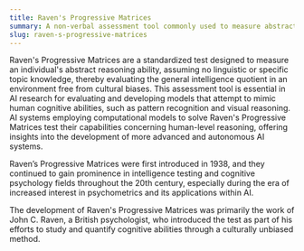 ```yaml
---
title: Raven's Progressive Matrices
summary: A non-verbal assessment tool commonly used to measure abstract reasoning, which is often regarded as a component of general intelligence.
slug: raven-s-progressive-matrices
---
```


Raven's Progressive Matrices are a standardized test designed to measure an individual's abstract reasoning ability, assuming no linguistic or specific topic knowledge, thereby evaluating the general intelligence quotient in an environment free from cultural biases. This assessment tool is essential in AI research for evaluating and developing models that attempt to mimic human cognitive abilities, such as pattern recognition and visual reasoning. AI systems employing computational models to solve Raven's Progressive Matrices test their capabilities concerning human-level reasoning, offering insights into the development of more advanced and autonomous AI systems.

Raven’s Progressive Matrices were first introduced in 1938, and they continued to gain prominence in intelligence testing and cognitive psychology fields throughout the 20th century, especially during the era of increased interest in psychometrics and its applications within AI.

The development of Raven's Progressive Matrices was primarily the work of John C. Raven, a British psychologist, who introduced the test as part of his efforts to study and quantify cognitive abilities through a culturally unbiased method.